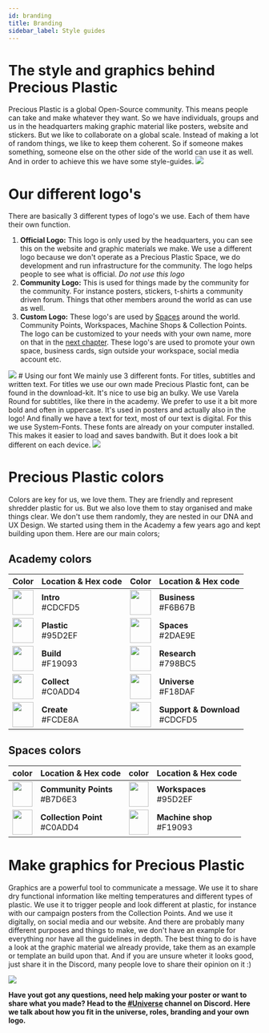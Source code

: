 ```yaml
---
id: branding
title: Branding
sidebar_label: Style guides
---
```


<style>
:root {
  --highlight: #f2a5c1;
  --hover: #f2a5c1;
}
</style>

# The style and graphics behind Precious Plastic
Precious Plastic is a global Open-Source community. This means people can take and make whatever they want. So we have individuals, groups and us in the headquarters making graphic material like posters, website and stickers. But we like to collaborate on a global scale. Instead of making a lot of random things, we like to keep them coherent. So if someone makes something, someone else on the other side of the world can use it as well. And in order to achieve this we have some style-guides.
<img src="../assets/universe/our-logos.png" />
# Our different logo's
There are basically 3 different types of logo's we use. Each of them have their own function.
1. **Official Logo:** This logo is only used by the headquarters, you can see this on the website and graphic materials we make. We use a different logo because we don't operate as a Precious Plastic Space, we do development and run infrastructure for the community. The logo helps people to see what is official. *Do not use this logo*
1. **Community Logo:** This is used for things made by the community for the community. For instance posters, stickers, t-shirts a community driven forum. Things that other members around the world as can use as well.
1. **Custom Logo:** These logo's are used by [Spaces](../spaces) around the world. Community Points, Workspaces, Machine Shops & Collection Points. The logo can be customized to your needs with your own name, more on that in the [next chapter](../universe/yourlogo). These logo's are used to promote your own space, business cards, sign outside your workspace, social media account etc.



<img src="../assets/universe/ourfonts.png" />
# Using our font
We mainly use 3 different fonts. For titles, subtitles and written text. For titles we use our own made Precious Plastic font, can be found in the download-kit. It's nice to use big an bulky. We use Varela Round for subtitles, like there in the academy. We prefer to use it a bit more bold and often in uppercase. It's used in posters and actually also in the logo! And finally we have a text for text, most of our text is digital. For this we use System-Fonts.  These fonts are already on your computer installed. This makes it easier to load and saves bandwith. But it does look a bit different on each device.




<img src="../assets/universe/title-font.png" />


# Precious Plastic colors
Colors are key for us, we love them. They are friendly and represent shredder plastic for us. But we also love them to stay organised and make things clear. We don't use them randomly, they are nested in our DNA and UX Design. We started using them in the Academy a few years ago and kept building upon them. Here are our main colors;


## Academy colors
| Color                                                                                   | Location & Hex code      | Color                                                                                   | Location & Hex code                 |
| --------------------------------------------------------------------------------------- | ------------------------ | --------------------------------------------------------------------------------------- | ----------------------------------- |
| <img src="../assets/universe/CDCFD5.jpg" width="100%" height="50px" /> | __Intro__ <br> #CDCFD5   | <img src="../assets/universe/F6B67B.jpg" width="100%" height="50px" /> | __Business__ <br> #F6B67B           |
| <img src="../assets/universe/95D2EF.jpg" width="100%" height="50px" /> | __Plastic__ <br> #95D2EF | <img src="../assets/universe/2DAE9E.jpg" width="100%" height="50px" /> | __Spaces__ <br> #2DAE9E             |
| <img src="../assets/universe/F19093.jpg" width="100%" height="50px" /> | __Build__ <br> #F19093   | <img src="../assets/universe/798BC5.jpg" width="100%" height="50px" /> | __Research__ <br> #798BC5           |
| <img src="../assets/universe/C0ADD4.jpg" width="100%" height="50px" /> | __Collect__ <br> #C0ADD4 | <img src="../assets/universe/F18DAF.jpg" width="100%" height="50px" /> | __Universe__ <br> #F18DAF           |
| <img src="../assets/universe/FCDE8A.jpg" width="100%" height="50px" /> | __Create__ <br> #FCDE8A  | <img src="../assets/universe/CDCFD5.jpg" width="100%" height="50px" /> | __Support & Download__ <br> #CDCFD5 |

## Spaces colors
| color                                                                                   | Location & Hex code               | color                                                                                   | Location & Hex code           |
| --------------------------------------------------------------------------------------- | --------------------------------- | --------------------------------------------------------------------------------------- | ----------------------------- |
| <img src="../assets/universe/8ec685.jpg" width="100%" height="50px" /> | __Community Points__ <br> #B7D6E3 | <img src="../assets/universe/95D2EF.jpg" width="100%" height="50px" /> | __Workspaces__ <br> #95D2EF   |
| <img src="../assets/universe/C0ADD4.jpg" width="100%" height="50px" /> | __Collection Point__ <br> #C0ADD4 | <img src="../assets/universe/F19093.jpg" width="100%" height="50px" /> | __Machine shop__ <br> #F19093 |



# Make graphics for Precious Plastic
Graphics are a powerful tool to communicate a message. We use it to share dry functional information like melting temperatures and different types of plastic. We use it to trigger people and look different at plastic, for instance with our campaign posters from the Collection Points. And we use it digitally, on social media and our website. And there are probably many different purposes and things to make, we don't have an example for everything nor have all the guidelines in depth. The best thing to do is have a look at the graphic material we already provide, take them as an example or template an build upon that. And if you are unsure wheter it looks good, just share it in the Discord, many people love to share their opinion on it :)

<img src="../assets/universe/posters.png" />

<b>Have yout got any questions, need help making your poster or want to share what you made? Head to the [#Universe](https://discordapp.com/invite/QUw8A3w) channel on Discord. Here we talk about how you fit in the universe, roles, branding and your own logo.</b>

